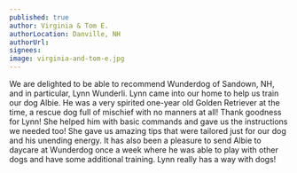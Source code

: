 ```yaml
---
published: true
author: Virginia & Tom E.
authorLocation: Danville, NH﻿﻿
authorUrl:
signees:
image: virginia-and-tom-e.jpg
---
```


We are delighted to be able to recommend Wunderdog of Sandown, NH, and in particular, Lynn Wunderli. Lynn came into our home to help us train our dog Albie. He was a very spirited one-year old Golden Retriever at the time, a rescue dog full of mischief with no manners at all! Thank goodness for Lynn! She helped him with basic commands and gave us the instructions we needed too! She gave us amazing tips that were tailored just for our dog and his unending energy. It has also been a pleasure to send Albie to daycare at Wunderdog once a week where he was able to play with other dogs and have some additional training. Lynn really has a way with dogs!
